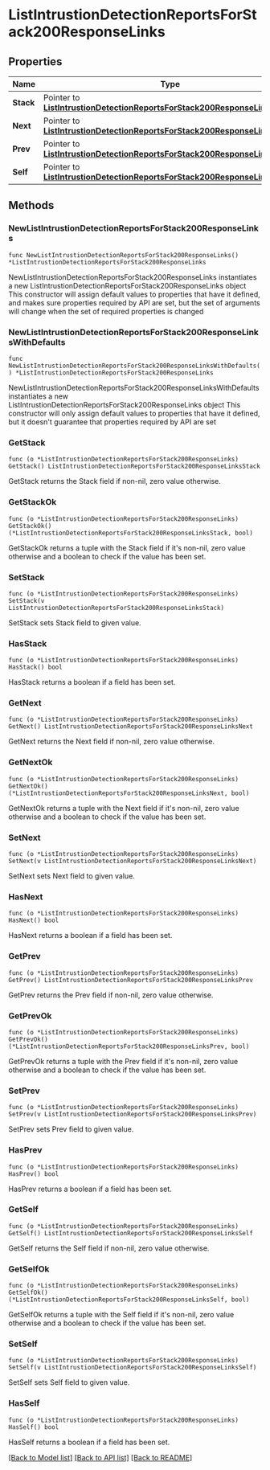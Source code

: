 # ListIntrustionDetectionReportsForStack200ResponseLinks

## Properties

Name | Type | Description | Notes
------------ | ------------- | ------------- | -------------
**Stack** | Pointer to [**ListIntrustionDetectionReportsForStack200ResponseLinksStack**](ListIntrustionDetectionReportsForStack200ResponseLinksStack.md) |  | [optional] 
**Next** | Pointer to [**ListIntrustionDetectionReportsForStack200ResponseLinksNext**](ListIntrustionDetectionReportsForStack200ResponseLinksNext.md) |  | [optional] 
**Prev** | Pointer to [**ListIntrustionDetectionReportsForStack200ResponseLinksPrev**](ListIntrustionDetectionReportsForStack200ResponseLinksPrev.md) |  | [optional] 
**Self** | Pointer to [**ListIntrustionDetectionReportsForStack200ResponseLinksSelf**](ListIntrustionDetectionReportsForStack200ResponseLinksSelf.md) |  | [optional] 

## Methods

### NewListIntrustionDetectionReportsForStack200ResponseLinks

`func NewListIntrustionDetectionReportsForStack200ResponseLinks() *ListIntrustionDetectionReportsForStack200ResponseLinks`

NewListIntrustionDetectionReportsForStack200ResponseLinks instantiates a new ListIntrustionDetectionReportsForStack200ResponseLinks object
This constructor will assign default values to properties that have it defined,
and makes sure properties required by API are set, but the set of arguments
will change when the set of required properties is changed

### NewListIntrustionDetectionReportsForStack200ResponseLinksWithDefaults

`func NewListIntrustionDetectionReportsForStack200ResponseLinksWithDefaults() *ListIntrustionDetectionReportsForStack200ResponseLinks`

NewListIntrustionDetectionReportsForStack200ResponseLinksWithDefaults instantiates a new ListIntrustionDetectionReportsForStack200ResponseLinks object
This constructor will only assign default values to properties that have it defined,
but it doesn't guarantee that properties required by API are set

### GetStack

`func (o *ListIntrustionDetectionReportsForStack200ResponseLinks) GetStack() ListIntrustionDetectionReportsForStack200ResponseLinksStack`

GetStack returns the Stack field if non-nil, zero value otherwise.

### GetStackOk

`func (o *ListIntrustionDetectionReportsForStack200ResponseLinks) GetStackOk() (*ListIntrustionDetectionReportsForStack200ResponseLinksStack, bool)`

GetStackOk returns a tuple with the Stack field if it's non-nil, zero value otherwise
and a boolean to check if the value has been set.

### SetStack

`func (o *ListIntrustionDetectionReportsForStack200ResponseLinks) SetStack(v ListIntrustionDetectionReportsForStack200ResponseLinksStack)`

SetStack sets Stack field to given value.

### HasStack

`func (o *ListIntrustionDetectionReportsForStack200ResponseLinks) HasStack() bool`

HasStack returns a boolean if a field has been set.

### GetNext

`func (o *ListIntrustionDetectionReportsForStack200ResponseLinks) GetNext() ListIntrustionDetectionReportsForStack200ResponseLinksNext`

GetNext returns the Next field if non-nil, zero value otherwise.

### GetNextOk

`func (o *ListIntrustionDetectionReportsForStack200ResponseLinks) GetNextOk() (*ListIntrustionDetectionReportsForStack200ResponseLinksNext, bool)`

GetNextOk returns a tuple with the Next field if it's non-nil, zero value otherwise
and a boolean to check if the value has been set.

### SetNext

`func (o *ListIntrustionDetectionReportsForStack200ResponseLinks) SetNext(v ListIntrustionDetectionReportsForStack200ResponseLinksNext)`

SetNext sets Next field to given value.

### HasNext

`func (o *ListIntrustionDetectionReportsForStack200ResponseLinks) HasNext() bool`

HasNext returns a boolean if a field has been set.

### GetPrev

`func (o *ListIntrustionDetectionReportsForStack200ResponseLinks) GetPrev() ListIntrustionDetectionReportsForStack200ResponseLinksPrev`

GetPrev returns the Prev field if non-nil, zero value otherwise.

### GetPrevOk

`func (o *ListIntrustionDetectionReportsForStack200ResponseLinks) GetPrevOk() (*ListIntrustionDetectionReportsForStack200ResponseLinksPrev, bool)`

GetPrevOk returns a tuple with the Prev field if it's non-nil, zero value otherwise
and a boolean to check if the value has been set.

### SetPrev

`func (o *ListIntrustionDetectionReportsForStack200ResponseLinks) SetPrev(v ListIntrustionDetectionReportsForStack200ResponseLinksPrev)`

SetPrev sets Prev field to given value.

### HasPrev

`func (o *ListIntrustionDetectionReportsForStack200ResponseLinks) HasPrev() bool`

HasPrev returns a boolean if a field has been set.

### GetSelf

`func (o *ListIntrustionDetectionReportsForStack200ResponseLinks) GetSelf() ListIntrustionDetectionReportsForStack200ResponseLinksSelf`

GetSelf returns the Self field if non-nil, zero value otherwise.

### GetSelfOk

`func (o *ListIntrustionDetectionReportsForStack200ResponseLinks) GetSelfOk() (*ListIntrustionDetectionReportsForStack200ResponseLinksSelf, bool)`

GetSelfOk returns a tuple with the Self field if it's non-nil, zero value otherwise
and a boolean to check if the value has been set.

### SetSelf

`func (o *ListIntrustionDetectionReportsForStack200ResponseLinks) SetSelf(v ListIntrustionDetectionReportsForStack200ResponseLinksSelf)`

SetSelf sets Self field to given value.

### HasSelf

`func (o *ListIntrustionDetectionReportsForStack200ResponseLinks) HasSelf() bool`

HasSelf returns a boolean if a field has been set.


[[Back to Model list]](../README.md#documentation-for-models) [[Back to API list]](../README.md#documentation-for-api-endpoints) [[Back to README]](../README.md)


